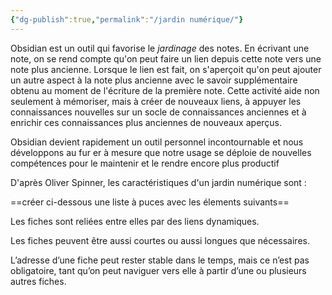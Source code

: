```yaml
---
{"dg-publish":true,"permalink":"/jardin numérique/"}
---
```





Obsidian est un outil qui favorise le *jardinage* des notes. En écrivant une note, on se rend compte qu'on peut faire un lien depuis cette note vers une note plus ancienne. Lorsque le lien est fait, on s'aperçoit qu'on peut ajouter un autre aspect à la note plus ancienne avec le savoir supplémentaire obtenu au moment de l'écriture de la première note. Cette activité aide non seulement à mémoriser, mais à créer de nouveaux liens, à appuyer les connaissances nouvelles sur un socle de connaissances anciennes et à enrichir ces connaissances plus anciennes de nouveaux aperçus.

  

Obsidian devient rapidement un outil personnel incontournable et nous développons au fur er à mesure que notre usage se déploie de nouvelles compétences pour le maintenir et le rendre encore plus productif

  

D'après Oliver Spinner, les caractéristiques d'un jardin numérique sont :

==créer ci-dessous une liste à puces avec les élements suivants== 

Les fiches sont reliées entre elles par des liens dynamiques.

  

Les fiches peuvent être aussi courtes ou aussi longues que nécessaires.

  

L’adresse d’une fiche peut rester stable dans le temps, mais ce n’est pas obligatoire, tant qu’on peut naviguer vers elle à partir d’une ou plusieurs autres fiches.